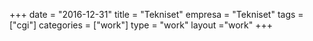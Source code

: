 +++
date = "2016-12-31"
title = "Tekniset"
empresa = "Tekniset"
tags = ["cgi"]
categories = ["work"]
type = "work"
layout ="work"
+++
